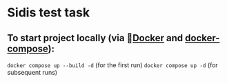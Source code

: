 # Sidis test task

## To start project locally (via 🐋[Docker](https://docs.docker.com/engine/install/) and [docker-compose](https://docs.docker.com/compose/install/)):

`docker compose up --build -d` (for the first run)
`docker compose up -d` (for subsequent runs)
